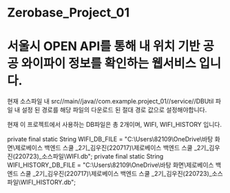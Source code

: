 # Zerobase_Project_01
# 서울시 OPEN API를 통해 내 위치 기반 공공 와이파이 정보를 확인하는 웹서비스 입니다.

현재 소스파일 내 src//main//java//com.example.project_01//service//DBUtil 파일 내 설정 된 경로를
해당 파일의 다운로드 된 절대 경로 값으로 설정해야합니다.

현재 이 프로젝트에서 사용하는 DB파일은 총 2개이며, WIFI, WIFI_HISTORY 입니다. 

private final static String WIFI_DB_FILE = 
  "C:\\Users\\82109\\OneDrive\\바탕 화면\\제로베이스 백엔드 스쿨 _2기_김우진(220717)\\제로베이스 백엔드 스쿨 _2기_김우진(220723)_소스파일\\WIFI.db";
private final static String WIFI_HISTORY_DB_FILE = 
  "C:\\Users\\82109\\OneDrive\\바탕 화면\\제로베이스 백엔드 스쿨 _2기_김우진(220717)\\제로베이스 백엔드 스쿨 _2기_김우진(220723)_소스파일\\WIFI_HISTORY.db";

